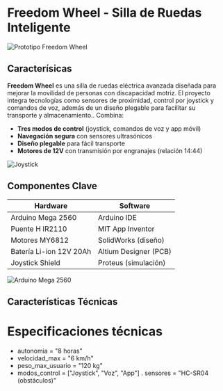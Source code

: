 

# Freedom Wheel - Silla de Ruedas Inteligente

![Prototipo Freedom Wheel](https://i5.walmartimages.com/asr/35eec59a-2f54-422d-aa4c-32fabd4e4e61.86fbe6eb680545c307289b6f5a7ff94c.jpeg?odnHeight=612&odnWidth=612&odnBg=FFFFFF)  

## Caracterísicas
**Freedom Wheel** es una silla de ruedas eléctrica avanzada diseñada para mejorar la movilidad de personas con discapacidad motriz. El proyecto integra tecnologías como sensores de proximidad, control por joystick y comandos de voz, además de un diseño plegable para facilitar su transporte y almacenamiento.. Combina:
- **Tres modos de control** (joystick, comandos de voz y app móvil)
- **Navegación segura** con sensores ultrasónicos
- **Diseño plegable** para fácil transporte
- **Motores de 12V** con transmisión por engranajes (relación 14:44)

![Joystick](https://encrypted-tbn0.gstatic.com/images?q=tbn:ANd9GcQOhW9aQDupVRuHa6cX1jG1n25HnJGcKygmCQ&s)


## Componentes Clave
| Hardware | Software |
|----------|----------|
| Arduino Mega 2560 | Arduino IDE |
| Puente H IR2110 | MIT App Inventor |
| Motores MY6812 | SolidWorks (diseño) |
| Batería Li-ion 12V 20Ah | Altium Designer (PCB) |
| Joystick Shield | Proteus (simulación) |

![Arduino Mega 2560](https://github.com/user-attachments/assets/48a8ebd3-aaa9-4475-8ede-9baf3b4de8aa)


## Características Técnicas

# Especificaciones técnicas
- autonomia = "8 horas" 
- velocidad_max = "6 km/h" 
- peso_max_usuario = "120 kg" 
- modos_control = ["Joystick", "Voz", "App"] 
. sensores = "HC-SR04 (obstáculos)"

